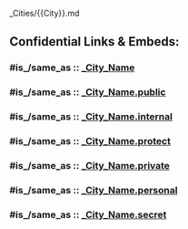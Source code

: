 _Cities/{{City}}.md


## Confidential Links & Embeds: 

### #is_/same_as :: [_City_Name](/_Standards/Earth/Continent/Europe/Europe~Central/_City_Name.md) 

### #is_/same_as :: [_City_Name.public](/_public/Earth/Continent/Europe/Europe~Central/_City_Name.public.md) 

### #is_/same_as :: [_City_Name.internal](/_internal/Earth/Continent/Europe/Europe~Central/_City_Name.internal.md) 

### #is_/same_as :: [_City_Name.protect](/_protect/Earth/Continent/Europe/Europe~Central/_City_Name.protect.md) 

### #is_/same_as :: [_City_Name.private](/_private/Earth/Continent/Europe/Europe~Central/_City_Name.private.md) 

### #is_/same_as :: [_City_Name.personal](/_personal/Earth/Continent/Europe/Europe~Central/_City_Name.personal.md) 

### #is_/same_as :: [_City_Name.secret](/_secret/Earth/Continent/Europe/Europe~Central/_City_Name.secret.md)

